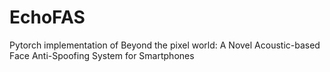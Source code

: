 # EchoFAS
Pytorch implementation of Beyond the pixel world: A Novel Acoustic-based Face Anti-Spoofing System for Smartphones
